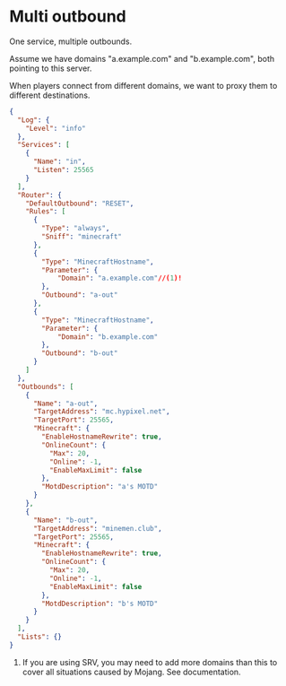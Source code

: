 # Multi outbound

One service, multiple outbounds.

Assume we have domains "a.example.com" and "b.example.com", both pointing to this server.

When players connect from different domains, we want to proxy them to different destinations.

```json title="ZBProxy.json"
{
  "Log": {
    "Level": "info"
  },
  "Services": [
    {
      "Name": "in",
      "Listen": 25565
    }
  ],
  "Router": {
    "DefaultOutbound": "RESET",
    "Rules": [
      {
        "Type": "always",
        "Sniff": "minecraft"
      },
      {
        "Type": "MinecraftHostname",
        "Parameter": {
            "Domain": "a.example.com"//(1)!
        },
        "Outbound": "a-out"
      },
      {
        "Type": "MinecraftHostname",
        "Parameter": {
            "Domain": "b.example.com"
        },
        "Outbound": "b-out"
      }
    ]
  },
  "Outbounds": [
    {
      "Name": "a-out",
      "TargetAddress": "mc.hypixel.net",
      "TargetPort": 25565,
      "Minecraft": {
        "EnableHostnameRewrite": true,
        "OnlineCount": {
          "Max": 20,
          "Online": -1,
          "EnableMaxLimit": false
        },
        "MotdDescription": "a's MOTD"
      }
    },
    {
      "Name": "b-out",
      "TargetAddress": "minemen.club",
      "TargetPort": 25565,
      "Minecraft": {
        "EnableHostnameRewrite": true,
        "OnlineCount": {
          "Max": 20,
          "Online": -1,
          "EnableMaxLimit": false
        },
        "MotdDescription": "b's MOTD"
      }
    }
  ],
  "Lists": {}
}
```

1. If you are using SRV, you may need to add more domains than this to cover all situations caused by Mojang. See documentation.
